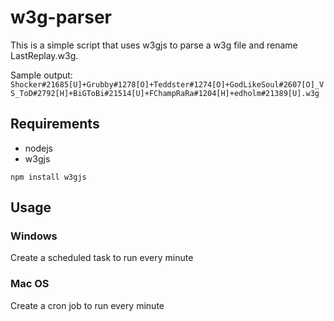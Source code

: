 # w3g-parser
This is a simple script that uses w3gjs to parse a w3g file and rename LastReplay.w3g.

Sample output: `Shocker#21685[U]+Grubby#1278[O]+Teddster#1274[O]+GodLikeSoul#2607[O]_VS_ToD#2792[H]+BiGToBi#21514[U]+FChampRaRa#1204[H]+edholm#21389[U].w3g`

## Requirements
* nodejs
* w3gjs

`npm install w3gjs`

## Usage
### Windows
Create a scheduled task to run every minute

### Mac OS
Create a cron job to run every minute